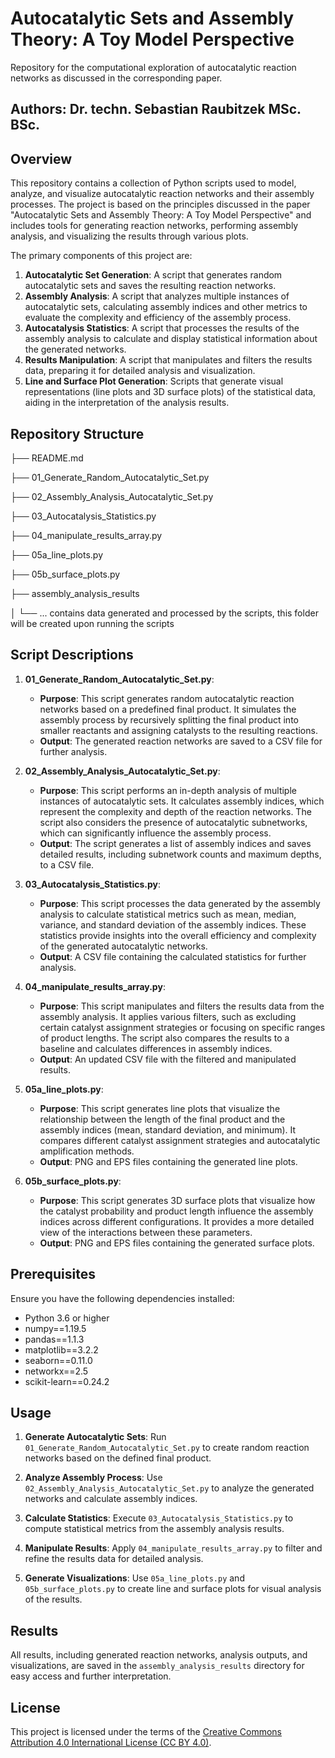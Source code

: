 # Autocatalytic Sets and Assembly Theory: A Toy Model Perspective
Repository for the computational exploration of autocatalytic reaction networks as discussed in the corresponding paper.

## Authors: Dr. techn. Sebastian Raubitzek MSc. BSc.

## Overview

This repository contains a collection of Python scripts used to model, analyze, and visualize autocatalytic reaction networks and their assembly processes. The project is based on the principles discussed in the paper "Autocatalytic Sets and Assembly Theory: A Toy Model Perspective" and includes tools for generating reaction networks, performing assembly analysis, and visualizing the results through various plots.

The primary components of this project are:

1. **Autocatalytic Set Generation**: A script that generates random autocatalytic sets and saves the resulting reaction networks.
2. **Assembly Analysis**: A script that analyzes multiple instances of autocatalytic sets, calculating assembly indices and other metrics to evaluate the complexity and efficiency of the assembly process.
3. **Autocatalysis Statistics**: A script that processes the results of the assembly analysis to calculate and display statistical information about the generated networks.
4. **Results Manipulation**: A script that manipulates and filters the results data, preparing it for detailed analysis and visualization.
5. **Line and Surface Plot Generation**: Scripts that generate visual representations (line plots and 3D surface plots) of the statistical data, aiding in the interpretation of the analysis results.

## Repository Structure

├── README.md

├── 01_Generate_Random_Autocatalytic_Set.py

├── 02_Assembly_Analysis_Autocatalytic_Set.py

├── 03_Autocatalysis_Statistics.py

├── 04_manipulate_results_array.py

├── 05a_line_plots.py

├── 05b_surface_plots.py

├── assembly_analysis_results

│ └── ... contains data generated and processed by the scripts, this folder will be created upon running the scripts


## Script Descriptions

1. **01_Generate_Random_Autocatalytic_Set.py**:
   - **Purpose**: This script generates random autocatalytic reaction networks based on a predefined final product. It simulates the assembly process by recursively splitting the final product into smaller reactants and assigning catalysts to the resulting reactions.
   - **Output**: The generated reaction networks are saved to a CSV file for further analysis.

2. **02_Assembly_Analysis_Autocatalytic_Set.py**:
   - **Purpose**: This script performs an in-depth analysis of multiple instances of autocatalytic sets. It calculates assembly indices, which represent the complexity and depth of the reaction networks. The script also considers the presence of autocatalytic subnetworks, which can significantly influence the assembly process.
   - **Output**: The script generates a list of assembly indices and saves detailed results, including subnetwork counts and maximum depths, to a CSV file.

3. **03_Autocatalysis_Statistics.py**:
   - **Purpose**: This script processes the data generated by the assembly analysis to calculate statistical metrics such as mean, median, variance, and standard deviation of the assembly indices. These statistics provide insights into the overall efficiency and complexity of the generated autocatalytic networks.
   - **Output**: A CSV file containing the calculated statistics for further analysis.

4. **04_manipulate_results_array.py**:
   - **Purpose**: This script manipulates and filters the results data from the assembly analysis. It applies various filters, such as excluding certain catalyst assignment strategies or focusing on specific ranges of product lengths. The script also compares the results to a baseline and calculates differences in assembly indices.
   - **Output**: An updated CSV file with the filtered and manipulated results.

5. **05a_line_plots.py**:
   - **Purpose**: This script generates line plots that visualize the relationship between the length of the final product and the assembly indices (mean, standard deviation, and minimum). It compares different catalyst assignment strategies and autocatalytic amplification methods.
   - **Output**: PNG and EPS files containing the generated line plots.

6. **05b_surface_plots.py**:
   - **Purpose**: This script generates 3D surface plots that visualize how the catalyst probability and product length influence the assembly indices across different configurations. It provides a more detailed view of the interactions between these parameters.
   - **Output**: PNG and EPS files containing the generated surface plots.

## Prerequisites

Ensure you have the following dependencies installed:

- Python 3.6 or higher
- numpy==1.19.5
- pandas==1.1.3
- matplotlib==3.2.2
- seaborn==0.11.0
- networkx==2.5
- scikit-learn==0.24.2

## Usage

1. **Generate Autocatalytic Sets**: Run `01_Generate_Random_Autocatalytic_Set.py` to create random reaction networks based on the defined final product.

2. **Analyze Assembly Process**: Use `02_Assembly_Analysis_Autocatalytic_Set.py` to analyze the generated networks and calculate assembly indices.

3. **Calculate Statistics**: Execute `03_Autocatalysis_Statistics.py` to compute statistical metrics from the assembly analysis results.

4. **Manipulate Results**: Apply `04_manipulate_results_array.py` to filter and refine the results data for detailed analysis.

5. **Generate Visualizations**: Use `05a_line_plots.py` and `05b_surface_plots.py` to create line and surface plots for visual analysis of the results.

## Results

All results, including generated reaction networks, analysis outputs, and visualizations, are saved in the `assembly_analysis_results` directory for easy access and further interpretation.

## License
This project is licensed under the terms of the [Creative Commons Attribution 4.0 International License (CC BY 4.0)](http://creativecommons.org/licenses/by/4.0/).


